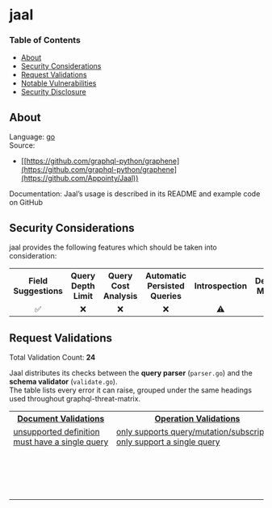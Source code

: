# jaal

### Table of Contents
* [About](#About)
* [Security Considerations](#Security-Considerations)
* [Request Validations](#Request-Validations)
* [Notable Vulnerabilities](#Notable-Vulnerabilties)
* [Security Disclosure](#Security-Disclosure)

## About
Language: [go](https://go.dev/)\
Source:
- [[https://github.com/graphql-python/graphene](https://github.com/graphql-python/graphene](https://github.com/Appointy/Jaal))

Documentation: Jaal’s usage is described in its README and example code on GitHub

## Security Considerations
jaal provides the following features which should be taken into consideration:

<table>
	<tr>
		<th align="center">Field Suggestions</th>
		<th align="center">Query Depth Limit</th>
		<th align="center">Query Cost Analysis</th>
		<th align="center">Automatic Persisted Queries</th>
		<th align="center">Introspection</th>
		<th align="center">Debug Mode</th>
		<th align="center">Batch Requests</th>
	</tr>
	<tr>
  <td align="center">✅</td>   <!-- Field Suggestions -->
  <td align="center">❌</td>   <!-- Query Depth limit -->
  <td align="center">❌</td>   <!-- Query Cost -->
  <td align="center">❌</td>   <!-- APQ -->
  <td align="center">⚠️</td>   <!-- Introspection off by default -->
  <td align="center">❌</td>   <!-- Debug Mode -->
  <td align="center">❌</td>   <!-- Batch Requests -->
</tr>
</table>

## Request Validations
Total Validation Count: **24**

Jaal distributes its checks between the **query parser** (`parser.go`) and the **schema validator** (`validate.go`).  
The table lists every error it can raise, grouped under the same headings used throughout graphql-threat-matrix.

<table>
<tr>
  <th><a href="https://spec.graphql.org/October2021/#sec-Documents">Document&nbsp;Validations</a></th>
  <th><a href="https://spec.graphql.org/October2021/#sec-Validation.Operations">Operation&nbsp;Validations</a></th>
  <th><a href="https://spec.graphql.org/October2021/#sec-Validation.Fields">Field&nbsp;Validations</a></th>
  <th><a href="https://spec.graphql.org/October2021/#sec-Validation.Arguments">Argument&nbsp;Validations</a></th>
  <th><a href="https://spec.graphql.org/October2021/#sec-Validation.Fragments">Fragment&nbsp;Validations</a></th>
  <th><a href="https://spec.graphql.org/October2021/#sec-Values">Value&nbsp;Validations</a></th>
  <th><a href="https://spec.graphql.org/October2021/#sec-Validation.Variables">Variable&nbsp;Validations</a></th>
</tr>

<tr>
  <!---- Document –--->
  <td valign="top">
    <a href="https://github.com/appointy/jaal/blob/master/graphql/parser.go">unsupported&nbsp;definition</a><br>
    <a href="https://github.com/appointy/jaal/blob/master/graphql/parser.go">must&nbsp;have&nbsp;a&nbsp;single&nbsp;query</a>
  </td>

  <!---- Operations –--->
  <td valign="top">
    <a href="https://github.com/appointy/jaal/blob/master/graphql/parser.go">only&nbsp;supports&nbsp;query/mutation/subscription</a><br>
    <a href="https://github.com/appointy/jaal/blob/master/graphql/parser.go">only&nbsp;support&nbsp;a&nbsp;single&nbsp;query</a>
  </td>

  <!---- Fields –--->
  <td valign="top">
    <a href="https://github.com/appointy/jaal/blob/master/graphql/validate.go">scalar&nbsp;field&nbsp;must&nbsp;have&nbsp;no&nbsp;selections</a><br>
    <a href="https://github.com/appointy/jaal/blob/master/graphql/validate.go">enum&nbsp;field&nbsp;must&nbsp;have&nbsp;no&nbsp;selections</a><br>
    <a href="https://github.com/appointy/jaal/blob/master/graphql/validate.go">object&nbsp;field&nbsp;must&nbsp;have&nbsp;selections</a><br>
    <a href="https://github.com/appointy/jaal/blob/master/graphql/validate.go">unknown&nbsp;field</a><br>
    <a href="https://github.com/appointy/jaal/blob/master/graphql/validate.go">scalar&nbsp;__typename&nbsp;must&nbsp;have&nbsp;no&nbsp;selection</a><br>
    <a href="https://github.com/appointy/jaal/blob/master/graphql/parser.go">same&nbsp;alias&nbsp;with&nbsp;different&nbsp;name</a><br>
    <a href="https://github.com/appointy/jaal/blob/master/graphql/parser.go">same&nbsp;alias&nbsp;with&nbsp;different&nbsp;args</a>
  </td>

  <!---- Arguments –--->
  <td valign="top">
    <a href="https://github.com/appointy/jaal/blob/master/graphql/validate.go">error&nbsp;parsing&nbsp;args&nbsp;for&nbsp;field</a><br>
    <a href="https://github.com/appointy/jaal/blob/master/graphql/validate.go">error&nbsp;parsing&nbsp;args&nbsp;for&nbsp;__typename</a><br>
    <a href="https://github.com/appointy/jaal/blob/master/graphql/parser.go">duplicate&nbsp;arg</a>
  </td>

  <!---- Fragments –--->
  <td valign="top">
    <a href="https://github.com/appointy/jaal/blob/master/graphql/parser.go">duplicate&nbsp;fragment</a><br>
    <a href="https://github.com/appointy/jaal/blob/master/graphql/parser.go">unknown&nbsp;fragment</a><br>
    <a href="https://github.com/appointy/jaal/blob/master/graphql/parser.go">fragment&nbsp;contains&nbsp;itself</a><br>
    <a href="https://github.com/appointy/jaal/blob/master/graphql/parser.go">unused&nbsp;fragment</a>
  </td>

  <!---- Values –--->
  <td valign="top">
    <a href="https://github.com/appointy/jaal/blob/master/graphql/parser.go">bad&nbsp;int&nbsp;arg</a><br>
    <a href="https://github.com/appointy/jaal/blob/master/graphql/parser.go">bad&nbsp;float&nbsp;arg</a><br>
    <a href="https://github.com/appointy/jaal/blob/master/graphql/parser.go">duplicate&nbsp;field&nbsp;in&nbsp;input&nbsp;object</a><br>
    <a href="https://github.com/appointy/jaal/blob/master/graphql/parser.go">unsupported&nbsp;value&nbsp;type</a>
  </td>

  <!---- Variables –--->
  <td valign="top">
    <a href="https://github.com/appointy/jaal/blob/master/graphql/parser.go">required&nbsp;variable&nbsp;cannot&nbsp;provide&nbsp;default</a>
  </td>
</tr>
</table>
